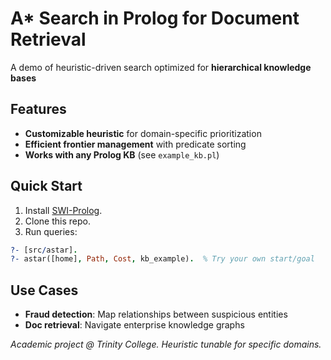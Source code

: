 # A* Search in Prolog for Document Retrieval  

A demo of heuristic-driven search optimized for **hierarchical knowledge bases**  

## Features  
- **Customizable heuristic** for domain-specific prioritization  
- **Efficient frontier management** with predicate sorting  
- **Works with any Prolog KB** (see `example_kb.pl`)  

## Quick Start  
1. Install [SWI-Prolog](https://www.swi-prolog.org/).  
2. Clone this repo.  
3. Run queries:  
```prolog  
?- [src/astar].  
?- astar([home], Path, Cost, kb_example).  % Try your own start/goal  
```  

## Use Cases  
- **Fraud detection**: Map relationships between suspicious entities  
- **Doc retrieval**: Navigate enterprise knowledge graphs  

*Academic project @ Trinity College. Heuristic tunable for specific domains.*  

